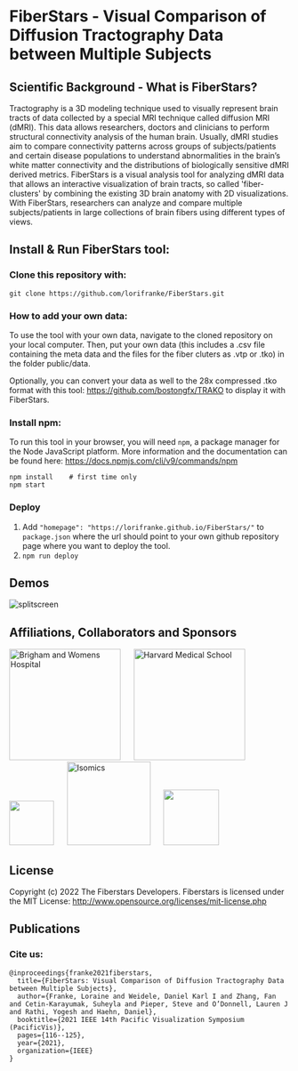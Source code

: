 # FiberStars - Visual Comparison of Diffusion Tractography Data between Multiple Subjects

## Scientific Background - What is FiberStars?

Tractography is a 3D modeling technique used to visually represent brain tracts of data collected by a special MRI technique called diffusion MRI (dMRI). This data allows researchers, doctors and clinicians to perform structural connectivity analysis of the human brain. Usually, dMRI studies aim to compare connectivity patterns across groups of subjects/patients and certain disease populations to understand abnormalities in the brain’s white matter connectivity and the distributions of biologically sensitive dMRI derived metrics. FiberStars is a visual analysis tool for analyzing dMRI data that allows an interactive visualization of brain tracts, so called 'fiber-clusters' by combining the existing 3D brain anatomy with 2D visualizations. With FiberStars, researchers can analyze and compare multiple subjects/patients in large collections of brain fibers using different types of views.

## Install & Run FiberStars tool:

### Clone this repository with:

```
git clone https://github.com/lorifranke/FiberStars.git
```

### How to add your own data:

To use the tool with your own data, navigate to the cloned repository on your local computer. Then, put your own data (this includes a .csv file containing the meta data and the files for the fiber cluters as .vtp or .tko) in the folder public/data.

Optionally, you can convert your data as well to the 28x compressed .tko format with this tool: https://github.com/bostongfx/TRAKO to display it with FiberStars.

### Install npm: 
To run this tool in your browser, you will need `npm`, a package manager for the Node JavaScript platform. More information and the documentation can be found here: https://docs.npmjs.com/cli/v9/commands/npm

```
npm install    # first time only
npm start
```

### Deploy

1. Add `"homepage": "https://lorifranke.github.io/FiberStars/"` to `package.json`
where the url should point to your own github repository page where you want to deploy the tool.
2. `npm run deploy`

## Demos ##
![splitscreen](https://user-images.githubusercontent.com/38534852/204695496-28bda431-cd40-4967-87fe-2947fc9a5884.png)


## Affiliations, Collaborators and Sponsors ##
<a href="https://www.brighamandwomens.org/"><img src="https://www.brighamandwomens.org/assets/BWH/core/sprites/vectors/bwh-logo.svg" alt="Brigham and Womens Hospital" width="200"></a>&nbsp;&nbsp;&nbsp;&nbsp;&nbsp;
<a href="http://hms.harvard.edu"><img src="http://xtk.github.io/hms_logo.png" alt="Harvard Medical School" title="Harvard Medical School" width="200"></a>&nbsp;&nbsp;&nbsp;&nbsp;&nbsp;
<a href="https://www.umb.edu"><img src="https://upload.wikimedia.org/wikipedia/commons/0/04/UMass_Boston_logo.png" width="80" ></a>&nbsp;&nbsp;&nbsp;&nbsp;&nbsp;
<a href="https://isomics.com/"><img src="https://isomics.com/isomics-logo-text-horizontal-700.png" alt="Isomics" title="Isomics" width="150"></a>&nbsp;&nbsp;&nbsp;&nbsp;&nbsp;
<a href="https://research.ibm.com/"><img src="https://avatars.githubusercontent.com/u/22341564?s=280&v=4" width="100"></a>

## License ##
Copyright (c) 2022 The Fiberstars Developers. Fiberstars is licensed under the MIT License: <a href="http://www.opensource.org/licenses/mit-license.php" target="_blank">http://www.opensource.org/licenses/mit-license.php</a>
  
## Publications ##
### Cite us: ###
```
@inproceedings{franke2021fiberstars,
  title={FiberStars: Visual Comparison of Diffusion Tractography Data between Multiple Subjects},
  author={Franke, Loraine and Weidele, Daniel Karl I and Zhang, Fan and Cetin-Karayumak, Suheyla and Pieper, Steve and O’Donnell, Lauren J and Rathi, Yogesh and Haehn, Daniel},
  booktitle={2021 IEEE 14th Pacific Visualization Symposium (PacificVis)},
  pages={116--125},
  year={2021},
  organization={IEEE}
}
```


